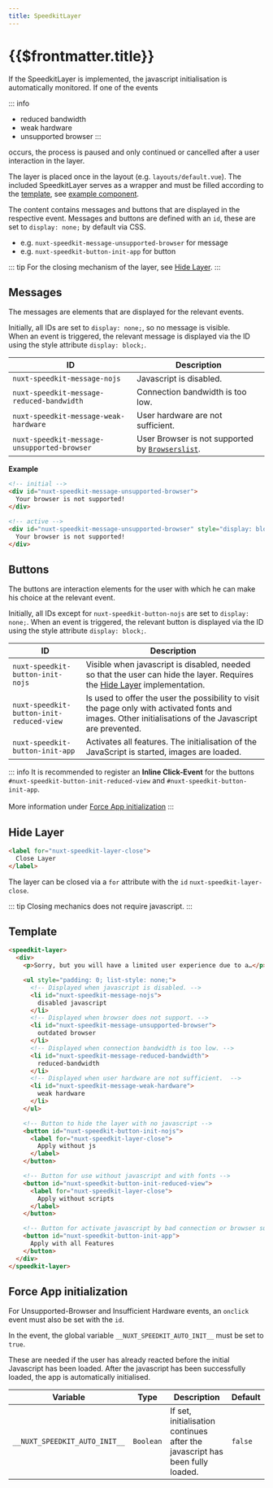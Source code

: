 ```yaml
---
title: SpeedkitLayer
---
```


# {{$frontmatter.title}}

If the SpeedkitLayer is implemented, the javascript initialisation is automatically monitored. If one of the events

::: info

- reduced bandwidth
- weak hardware
- unsupported browser
:::

occurs, the process is paused and only continued or cancelled after a user interaction in the layer.

The layer is placed once in the layout (e.g. `layouts/default.vue`).
The included SpeedkitLayer serves as a wrapper and must be filled according to the [template](/v2/v2/components/speedkit-layer#template), see [example component](https://github.com/GrabarzUndPartner/nuxt-speedkit/blob/main/example/components/InfoLayer.vue).

The content contains messages and buttons that are displayed in the respective event.
Messages and buttons are defined with an `id`, these are set to `display: none;` by default via CSS.

- e.g. `nuxt-speedkit-message-unsupported-browser` for message
- e.g. `nuxt-speedkit-button-init-app` for button

::: tip
For the closing mechanism of the layer, see [Hide Layer](/v2/v2/components/speedkit-layer#hide-layer).
:::

## Messages

The messages are elements that are displayed for the relevant events.

Initially, all IDs are set to `display: none;`, so no message is visible.  
When an event is triggered, the relevant message is displayed via the ID using the style attribute `display: block;`.

| ID                                                       | Description                                                                 |
| -------------------------------------------------------- | --------------------------------------------------------------------------- |
| <nobr>`nuxt-speedkit-message-nojs`</nobr>                | Javascript is disabled.                                                     |
| <nobr>`nuxt-speedkit-message-reduced-bandwidth`</nobr>   | Connection bandwidth is too low.                                            |
| <nobr>`nuxt-speedkit-message-weak-hardware`</nobr>       | User hardware are not sufficient.                                           |
| <nobr>`nuxt-speedkit-message-unsupported-browser`</nobr> | User Browser is not supported by [`Browserslist`](/v2/options#browsersupport). |

**Example**

````html
<!-- initial -->
<div id="nuxt-speedkit-message-unsupported-browser">
  Your browser is not supported!
</div>

<!-- active -->
<div id="nuxt-speedkit-message-unsupported-browser" style="display: block;">
  Your browser is not supported!
</div>
````

## Buttons

The buttons are interaction elements for the user with which he can make his choice at the relevant event.

Initially, all IDs except for `nuxt-speedkit-button-nojs` are set to `display: none;`.
When an event is triggered, the relevant button is displayed via the ID using the style attribute `display: block;`.

| ID                                                    | Description                                                                                                                                                       |
| ----------------------------------------------------- | ----------------------------------------------------------------------------------------------------------------------------------------------------------------- |
| <nobr>`nuxt-speedkit-button-init-nojs`</nobr>         | Visible when javascript is disabled, needed so that the user can hide the layer. Requires the [Hide Layer](/v2/components/speedkit-layer#hide-layer) implementation. |
| <nobr>`nuxt-speedkit-button-init-reduced-view`</nobr> | Is used to offer the user the possibility to visit the page only with activated fonts and images. Other initialisations of the Javascript are prevented.          |
| <nobr>`nuxt-speedkit-button-init-app`</nobr>          | Activates all features. The initialisation of the JavaScript is started, images are loaded.                                                                       |

::: info
It is recommended to register an **Inline Click-Event** for the buttons `#nuxt-speedkit-button-init-reduced-view` and `#nuxt-speedkit-button-init-app`.<br><br>More information under [Force App initialization](/v2/components/speedkit-layer#force-app-initialization)
:::

## Hide Layer

````html
<label for="nuxt-speedkit-layer-close">
  Close Layer
</label>
````

The layer can be closed via a `for` attribute with the `id` `nuxt-speedkit-layer-close`.

::: tip
Closing mechanics does not require javascript.
:::

## Template

````html
<speedkit-layer>
  <div>
    <p>Sorry, but you will have a limited user experience due to a…</p>

    <ul style="padding: 0; list-style: none;">
      <!-- Displayed when javascript is disabled. -->
      <li id="nuxt-speedkit-message-nojs">
        disabled javascript
      </li>
      <!-- Displayed when browser does not support. -->
      <li id="nuxt-speedkit-message-unsupported-browser">
        outdated browser
      </li>
      <!-- Displayed when connection bandwidth is too low. -->
      <li id="nuxt-speedkit-message-reduced-bandwidth">
        reduced-bandwidth
      </li>
      <!-- Displayed when user hardware are not sufficient.  -->
      <li id="nuxt-speedkit-message-weak-hardware">
        weak hardware
      </li>
    </ul>

    <!-- Button to hide the layer with no javascript -->
    <button id="nuxt-speedkit-button-init-nojs">
      <label for="nuxt-speedkit-layer-close">
        Apply without js
      </label>
    </button>

    <!-- Button for use without javascript and with fonts -->
    <button id="nuxt-speedkit-button-init-reduced-view">
      <label for="nuxt-speedkit-layer-close">
        Apply without scripts
      </label>
    </button>

    <!-- Button for activate javascript by bad connection or browser support -->
    <button id="nuxt-speedkit-button-init-app">
      Apply with all Features
    </button>
  </div>
</speedkit-layer>
````

## Force App initialization

For Unsupported-Browser and Insufficient Hardware events, an `onclick` event must also be set with the `id`.

In the event, the global variable `__NUXT_SPEEDKIT_AUTO_INIT__` must be set to `true`.

These are needed if the user has already reacted before the initial Javascript has been loaded. After the javascript has been successfully loaded, the app is automatically initialised.

| Variable                      | Type      | Description                                                                  | Default |
| ----------------------------- | --------- | ---------------------------------------------------------------------------- | ------- |
| `__NUXT_SPEEDKIT_AUTO_INIT__` | `Boolean` | If set, initialisation continues after the javascript has been fully loaded. | `false` |
